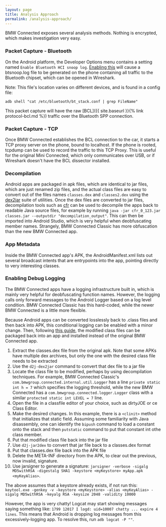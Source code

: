 ```yaml
---
layout: page
title: Analysis Approach
permalink: /analysis-approach/
---
```


BMW Connected exposes several analysis methods. Nothing is encrypted, which makes investigation very easy.

### Packet Capture - Bluetooth

On the Android platform, the Developer Options menu contains a setting named `Enable Bluetooth HCI snoop log`. [Enabling this](https://blog.bluetooth.com/debugging-bluetooth-with-an-android-app) will cause a btsnoop.log file to be generated on the phone containing all traffic to the Bluetooth chipset, which can be opened in Wireshark.

Note: This file's location varies on different devices, and is found in a config file:

```
adb shell "cat /etc/bluetooth/bt_stack.conf | grep FileName"
```

This packet capture will have the raw [BCL]({{ site.baseurl }}{% link protocol-bcl.md %}) traffic over the Bluetooth SPP connection.

### Packet Capture - TCP

Once BMW Connected establishes the BCL connection to the car, it starts a TCP proxy server on the phone, bound to localhost. If the phone is rooted, tcpdump can be used to record the traffic to this TCP Proxy. This is useful for the original Mini Connected, which only communicates over USB, or if Wireshark doesn't have the BCL dissector installed.

### Decompilation

Android apps are packaged in apk files, which are identical to jar files, which are just renamed zip files, and the actual class files are easy to convert out of the files names `classes.dex` and `classes2.dex` using the [dex2jar](https://sourceforge.net/projects/dex2jar/files/) suite of utilities. Once the dex files are converted to jar files, decompilation tools such as [cfr](http://www.benf.org/other/cfr/) can be used to decompile the apps back to readable Java source files, for example by running `java -jar cfr_0_123.jar classes.jar --outputdir "decompilation_output"`. This can then be imported into Android Studio, which is very helpful when deobfuscating member names. Strangely, BMW Connected Classic has more obfuscation than the new BMW Connected app.

### App Metadata

Inside the BMW Connected app's APK, the AndroidManifest.xml lists out several broadcast intents that are entrypoints into the app, pointing directly to very interesting classes.

### Enabling Debug Logging

The BMW Connected apps have a logging infrastructure built in, which is mainly very helpful for deobfuscating function names. However, the logging calls only forward messages to the Android Logger based on a log level condition. BMW Connected Classic has this hard-coded, while the newer BMW Connected is a little more flexible.

Because Android apps can be converted losslessly back to .class files and then back into APK, this conditional logging can be enabled with a minor change. Then, following [this guide](https://blogs.sap.com/2014/05/21/how-to-modify-an-apk-file/), the modified class files can be packaged back into an app and installed instead of the original BMW Connected app.

1. Extract the classes.dex file from the original apk. Note that some APKs have multiple dex archives, but only the one with the desired class file needs to be extracted
2. Use the `d2j-dex2jar` command to convert that dex file to a jar file
3. Locate the class file to be modified, perhaps by using decompilation techniques. For example, BMW Connected Classic's `com.bmwgroup.connected.internal.util.Logger` has a line `private static int h = 7` which specifies the logging threshold, while the new BMW Connected has a `com.bmwgroup.connected.logger.Logger` class with a similar `protected static int LEVEL = 7` line.
4. Open the file in a classfile editor of your choice, such as dirtyJOE or ce Class Editor.
5. Make the desired changes. In this example, there is a `<clinit>` method that initializes that static field. Assuming some familiarity with Java disassembly, one can identify the `bipush` command to load a constant onto the stack and then `putstatic` command to put that constant int othe class member.
6. Put that modified class file back into the jar file
7. Use `d2j-jar2dex` to convert that jar file back to a classes.dex format
8. Put that classes.dex file back into the APK file
9. Delete the META-INF directory from the APK, to clear out the previous, now invalid, signature.
10. Use jarsigner to generate a signature: `jarsigner -verbose -sigalg MD5withRSA -digestalg SHA1 -keystore <myKeystore> myApp.apk <myKeyAlias>`.

 The above assumes that a keystore already exists, if not run this: `keytool.exe -genkey -v -keystore <myKeystore> -alias <myKeyAlias> -sigalg MD5withRSA -keyalg RSA -keysize 2048 -validity 10000`

However, the app is very chatty! Logcat may start showing messages saying something like: `1799 12017 I logd: uid=10007 chatty ... expire 4 lines`. This means that Android is dropping log messages from this excessively-logging app. To resolve this, run `adb logcat -P ""`.
